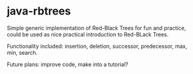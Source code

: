 # java-rbtrees

Simple generic implementation of Red-Black Trees for fun and practice, could be used as nice practical
introduction to Red-BLack Trees.

Functionality included: insertion, deletion, successor, predecessor, max, min, search.

Future plans: improve code, make into a tutorial?  